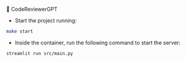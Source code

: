 🤖 CodeReviewerGPT

- Start the project running:
```bash
make start
```

- Inside the container, run the following command to start the server:
```bash
streamlit run src/main.py
```
